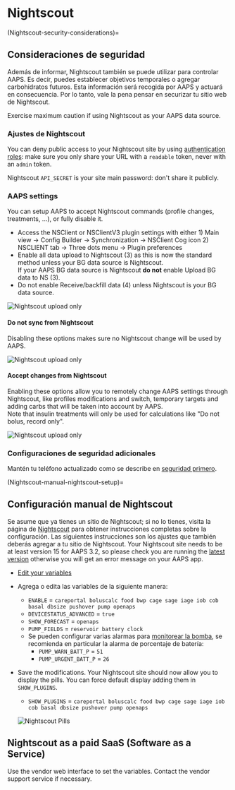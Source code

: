 # Nightscout

(Nightscout-security-considerations)=

## Consideraciones de seguridad

Además de informar, Nightscout también se puede utilizar para controlar AAPS. Es decir, puedes establecer objetivos temporales o agregar carbohidratos futuros. Esta información será recogida por AAPS y actuará en consecuencia. Por lo tanto, vale la pena pensar en securizar tu sitio web de Nightscout.

Exercise maximum caution if using Nightscout as your AAPS data source.

### Ajustes de Nightscout

You can deny public access to your Nightscout site by using [authentication roles](https://nightscout.github.io/nightscout/security): make sure you only share your URL with a `readable` token, never with an `admin` token.

Nightscout `API_SECRET` is your site main password: don't share it publicly.

### AAPS settings

You can setup AAPS to accept Nightscout commands (profile changes, treatments, ...), or fully disable it.

* Access the NSClient or NSClientV3 plugin settings with either 1) Main view -> Config Builder -> Synchronization -> NSClient Cog icon 2) NSCLIENT tab -> Three dots menu -> Plugin preferences
* Enable all data upload to Nightscout (3) as this is now the standard method unless your BG data source is Nightscout.  
  If your AAPS BG data source is Nightscout **do not** enable Upload BG data to NS (3).
* Do not enable Receive/backfill data (4) unless Nightscout is your BG data source.

![Nightscout upload only](../images/NSsafety.png)

#### Do not sync from Nightscout

Disabling these options makes sure no Nightscout change will be used by AAPS.

![Nightscout upload only](../images/NSsafety2.png)

#### Accept changes from Nightscout

Enabling these options allow you to remotely change AAPS settings through Nightscout, like profiles modifications and switch, temporary targets and adding carbs that will be taken into account by AAPS.  
Note that insulin treatments will only be used for calculations like "Do not bolus, record only".

![Nightscout upload only](../images/NSsafety3.png)

### Configuraciones de seguridad adicionales

Mantén tu teléfono actualizado como se describe en [seguridad primero](../Getting-Started/Safety-first.md).

(Nightscout-manual-nightscout-setup)=

## Configuración manual de Nightscout

Se asume que ya tienes un sitio de Nightscout; si no lo tienes, visita la página de [Nightscout](http://nightscout.github.io/nightscout/new_user/) para obtener instrucciones completas sobre la configuración. Las siguientes instrucciones son los ajustes que también deberás agregar a tu sitio de Nightscout. Your Nightscout site needs to be at least version 15 for AAPS 3.2, so please check you are running the [latest version](https://nightscout.github.io/update/update/#updating-your-site-to-the-latest-version) otherwise you will get an error message on your AAPS app.

* [Edit your variables](https://nightscout.github.io/nightscout/setup_variables/#nightscout-configuration)

* Agrega o edita las variables de la siguiente manera:
  
  * `ENABLE` = `careportal boluscalc food bwp cage sage iage iob cob basal dbsize pushover pump openaps`
  * `DEVICESTATUS_ADVANCED` = `true`
  * `SHOW_FORECAST` = `openaps`
  * `PUMP_FIELDS` = `reservoir battery clock`
  * Se pueden configurar varias alarmas para [monitorear la bomba](https://github.com/nightscout/cgm-remote-monitor#pump-pump-monitoring), se recomienda en particular la alarma de porcentaje de batería: 
    * `PUMP_WARN_BATT_P` = `51`
    * `PUMP_URGENT_BATT_P` = `26` 

* Save the modifications. Your Nightscout site should now allow you to display the pills. You can force default display adding them in `SHOW_PLUGINS`.
  
  * `SHOW_PLUGINS` = `careportal boluscalc food bwp cage sage iage iob cob basal dbsize pushover pump openaps`
  
  ![Nightscout Pills](../images/nightscout1.png)

## Nightscout as a paid SaaS (Software as a Service)

Use the vendor web interface to set the variables. Contact the vendor support service if necessary.